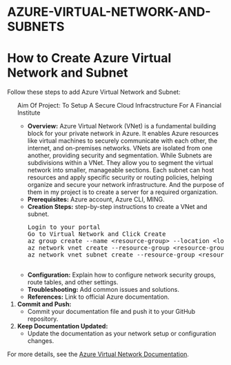 # AZURE-VIRTUAL-NETWORK-AND-SUBNETS

   
</head>
<body>
    <h1>How to Create Azure Virtual Network and Subnet </h1>
    <p>
        Follow these steps to add Azure Virtual Network and Subnet:
    </p>
    <ol>
               <l>   Aim Of Project: To Setup A Secure Cloud Infracstructure For A Financial Institute
            <ul>
            </ul>
            <ul>
                <li><strong>Overview:</strong> Azure Virtual Network (VNet) is a fundamental building block for your private network in Azure. It enables Azure resources like virtual machines to securely communicate with each other, the internet, and on-premises networks. VNets are isolated from one another, providing security and segmentation. 
                   While Subnets are subdivisions within a VNet. They allow you to segment the virtual network into smaller, manageable sections. Each subnet can host resources and apply specific security or routing policies, helping organize and secure your network infrastructure. And the purpose of them in my project is to create a server for a required organization.</li>
                <li><strong>Prerequisites:</strong> Azure account, Azure CLI, MING.</li>
                <li><strong>Creation Steps:</strong> step-by-step instructions to create a VNet and subnet. 
                    <pre>
Login to your portal
Go to Virtual Network and Click Create                        
az group create --name &lt;resource-group&gt; --location &lt;location&gt;
az network vnet create --resource-group &lt;resource-group&gt; --name &lt;vnet-name&gt; --address-prefix &lt;address-prefix&gt;
az network vnet subnet create --resource-group &lt;resource-group&gt; --vnet-name &lt;vnet-name&gt; --name &lt;subnet-name&gt; --address-prefix &lt;subnet-prefix&gt;
                    </pre>
                </li>
                <li><strong>Configuration:</strong> Explain how to configure network security groups, route tables, and other settings.</li>
                <li><strong>Troubleshooting:</strong> Add common issues and solutions.</li>
                <li><strong>References:</strong> Link to official Azure documentation.</li>
            </ul>
        </li>
        <li>
            <strong>Commit and Push:</strong>
            <ul>
                <li>Commit your documentation file and push it to your GitHub repository.</li>
            </ul>
        </li>
        <li>
            <strong>Keep Documentation Updated:</strong>
            <ul>
                <li>Update the documentation as your network setup or configuration changes.</li>
            </ul>
        </li>
    </ol>
    <p>
        For more details, see the <a href="https://learn.microsoft.com/en-us/azure/virtual-network/">Azure Virtual Network Documentation</a>.
    </p>
</body>
</html>

